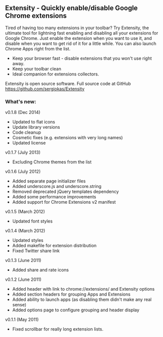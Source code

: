 ## Extensity - Quickly enable/disable Google Chrome extensions

Tired of having too many extensions in your toolbar? Try Extensity, the ultimate tool
for lightning fast enabling and disabling all your extensions for Google Chrome.
Just enable the extension when you want to use it, and disable when you want to
get rid of it for a little while. You can also launch Chrome Apps right from the list.

* Keep your browser fast - disable extensions that you won't use right away.
* Keep your toolbar clean
* Ideal companion for extensions collectors.

Extensity is open source software. Full source code at GitHub https://github.com/sergiokas/Extensity

### What's new:

v0.1.8 (Dec 2014)
- Updated to flat icons
- Update library versions
- Code cleanup
- Cosmetic fixes (e.g. extensions with very long names)
- Updated license

v0.1.7 (July 2013)
- Excluding Chrome themes from the list

v0.1.6 (July 2012)
- Added separate page initializer files
- Added underscore.js and underscore.string
- Removed deprecated jQuery templates dependency
- Added some performance improvements
- Added support for Chrome Extensions v2 manifest

v0.1.5 (March 2012)
- Updated font styles

v0.1.4 (March 2012)
- Updated styles
- Added makefile for extension distribution
- Fixed Twitter share link

v0.1.3 (June 2011)
- Added share and rate icons

v0.1.2 (June 2011)
- Added header with link to chrome://extensions/ and Extensity options
- Added section headers for grouping Apps and Extensions
- Added ability to launch apps (as disabling them didn't make any real sense)
- Added options page to configure grouping and header display

v0.1.1 (May 2011)
- Fixed scrollbar for really long extension lists.
